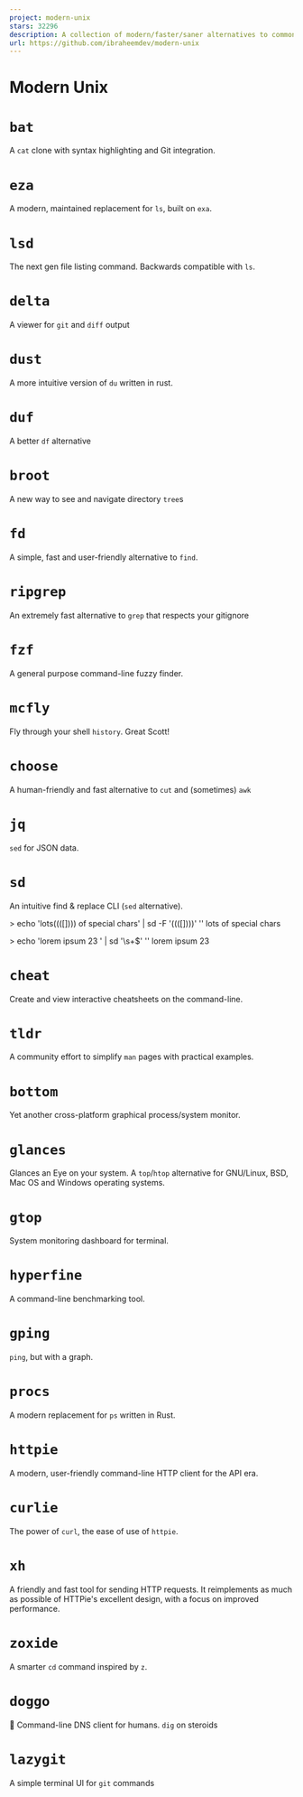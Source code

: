 ```yaml
---
project: modern-unix
stars: 32296
description: A collection of modern/faster/saner alternatives to common unix commands.
url: https://github.com/ibraheemdev/modern-unix
---
```


Modern Unix
===========

`bat`
=====

A `cat` clone with syntax highlighting and Git integration.

`eza`
=====

A modern, maintained replacement for `ls`, built on `exa`.

`lsd`
=====

The next gen file listing command. Backwards compatible with `ls`.

`delta`
=======

A viewer for `git` and `diff` output

`dust`
======

A more intuitive version of `du` written in rust.

`duf`
=====

A better `df` alternative

`broot`
=======

A new way to see and navigate directory `tree`s

`fd`
====

A simple, fast and user-friendly alternative to `find`.

`ripgrep`
=========

An extremely fast alternative to `grep` that respects your gitignore

`fzf`
=====

A general purpose command-line fuzzy finder.

`mcfly`
=======

Fly through your shell `history`. Great Scott!

`choose`
========

A human-friendly and fast alternative to `cut` and (sometimes) `awk`

`jq`
====

`sed` for JSON data.

`sd`
====

An intuitive find & replace CLI (`sed` alternative).

\> echo 'lots(((\[\]))) of special chars' | sd -F '(((\[\])))' ''
lots of special chars

\> echo 'lorem ipsum 23   ' | sd '\\s+$' ''
lorem ipsum 23

`cheat`
=======

Create and view interactive cheatsheets on the command-line.

`tldr`
======

A community effort to simplify `man` pages with practical examples.

`bottom`
========

Yet another cross-platform graphical process/system monitor.

`glances`
=========

Glances an Eye on your system. A `top`/`htop` alternative for GNU/Linux, BSD, Mac OS and Windows operating systems.

`gtop`
======

System monitoring dashboard for terminal.

`hyperfine`
===========

A command-line benchmarking tool.

`gping`
=======

`ping`, but with a graph.

`procs`
=======

A modern replacement for `ps` written in Rust.

`httpie`
========

A modern, user-friendly command-line HTTP client for the API era.

`curlie`
========

The power of `curl`, the ease of use of `httpie`.

`xh`
====

A friendly and fast tool for sending HTTP requests. It reimplements as much as possible of HTTPie's excellent design, with a focus on improved performance.

`zoxide`
========

A smarter `cd` command inspired by `z`.

`doggo`
=======

🐶 Command-line DNS client for humans. `dig` on steroids

`lazygit`
=========

A simple terminal UI for `git` commands

